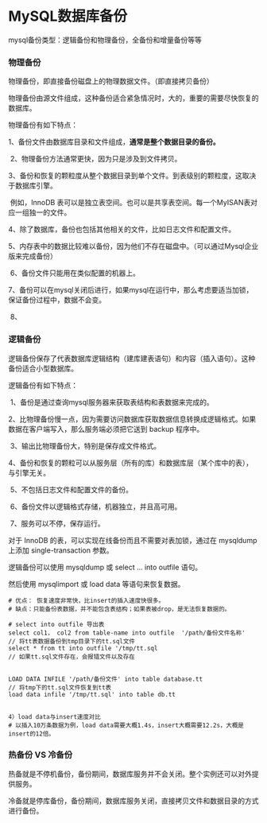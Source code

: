 # MySQL数据库备份



mysql备份类型：逻辑备份和物理备份，全备份和增量备份等等



### 物理备份

物理备份，即直接备份磁盘上的物理数据文件。（即直接拷贝备份）

物理备份由源文件组成，这种备份适合紧急情况时，大的，重要的需要尽快恢复的数据库。



物理备份有如下特点：

​    1、备份文件由数据库目录和文件组成，**通常是整个数据目录的备份。**

​    2、物理备份方法通常更快，因为只是涉及到文件拷贝。

​    3、备份和恢复的颗粒度从整个数据目录到单个文件。到表级别的颗粒度，这取决于数据库引擎。

​		  例如，InnoDB 表可以是独立表空间。也可以是共享表空间。每一个MyISAN表对应一组独一的文件。

​    4、除了数据库，备份也包括其他相关的文件，比如日志文件和配置文件。

​    5、内存表中的数据比较难以备份，因为他们不存在磁盘中。（可以通过Mysql企业版来完成备份）

​    6、备份文件只能用在类似配置的机器上。

​    7、备份可以在mysql关闭后进行，如果mysql在运行中，那么考虑要适当加锁，保证备份过程中，数据不会变。

​	8、

### 逻辑备份

逻辑备份保存了代表数据库逻辑结构（建库建表语句）和内容（插入语句）。这种备份适合小型数据库。

逻辑备份有如下特点：

​    1、备份是通过查询mysql服务器来获取表结构和表数据来完成的。

​    2、比物理备份慢一点，因为需要访问数据库获取数据信息转换成逻辑格式。如果数据在客户端写入，那么服务端必须把它送到 backup 程序中。

​    3、输出比物理备份大，特别是保存成文件格式。

​    4、备份和恢复的颗粒可以从服务层（所有的库）和数据库层（某个库中的表），与引擎无关。

​    5、不包括日志文件和配置文件的备份。

​    6、备份文件以逻辑格式存储，机器独立，并且高可用。

​    7、服务可以不停，保存运行。

对于 InnoDB 的表，可以实现在线备份而且不需要对表加锁，通过在 mysqldump 上添加 single-transaction 参数。



逻辑备份可以使用  mysqldump 或 select ... into outfile  语句。

然后使用 mysqlimport 或 load data 等语句来恢复数据。

```shell
# 优点： 恢复速度非常快，比insert的插入速度快很多。
# 缺点：只能备份表数据，并不能包含表结构；如果表被drop，是无法恢复数据的。

# select into outfile 导出表
select col1， col2 from table-name into outfile  '/path/备份文件名称'
// 将tt表数据备份到tmp目录下的tt.sql文件
select * from tt into outfile '/tmp/tt.sql
// 如果tt.sql文件存在，会报错文件以及存在


LOAD DATA INFILE '/path/备份文件' into table database.tt
// 将tmp下的tt.sql文件恢复到tt表
load data infile '/tmp/tt.sql' into table db.tt


4）load data与insert速度对比
# 以插入10万条数据为例，load data需要大概1.4s，insert大概需要12.2s，大概是insert的12倍。
```











### 热备份 VS 冷备份

热备就是不停机备份，备份期间，数据库服务并不会关闭。整个实例还可以对外提供服务。

冷备就是停库备份，备份期间，数据库服务关闭，直接拷贝文件和数据目录的方式进行备份。







